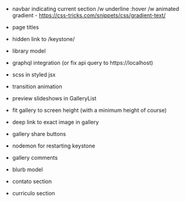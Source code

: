 - navbar indicating current section /w underline
    :hover /w animated gradient - https://css-tricks.com/snippets/css/gradient-text/
- page titles
- hidden link to /keystone/
- library model
- graphql integration (or fix api query to https://localhost)

- scss in styled jsx
- transition animation
- preview slideshows in GalleryList
- fit gallery to screen height (with a minimum height of course)
- deep link to exact image in gallery
- gallery share buttons

- nodemon for restarting keystone
- gallery comments
- blurb model
- contato section
- curriculo section
